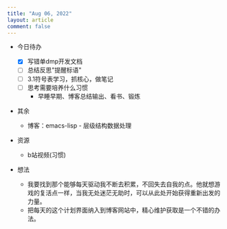 ```yaml
---
title: "Aug 06, 2022"
layout: article
comment: false
---
```


- 今日待办
  - [X] 写错单dmp开发文档
  - [ ] 总结反思"提醒标语"
  - [ ] 3.1符号表学习，抓核心，做笔记
  - [ ] 思考需要培养什么习惯
    - 早睡早期、博客总结输出、看书、锻炼

- 其余
  - 博客：emacs-lisp - 层级结构数据处理

- 资源
  - b站视频(习惯)

- 想法
  - 我要找到那个能够每天驱动我不断去积累，不回失去自我的点。他就想游戏的复活点一样，当我无处迷茫无助时，可以从此处开始获得重新出发的力量。
  - 把每天的这个计划界面纳入到博客网站中，精心维护获取是一个不错的办法。

